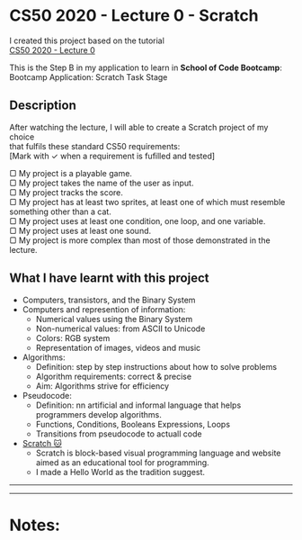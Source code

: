 # CS50 2020 - Lecture 0 - Scratch

I created this project based on the tutorial       
[CS50 2020 - Lecture 0](https://www.youtube.com/watch?v=YoXxevp1WRQ&ab_channel=CS50)

This is the Step B in my application to learn in **School of Code Bootcamp**:         
Bootcamp Application: Scratch Task Stage

## Description

After watching the lecture, I will able to create a Scratch project of my choice         
that fulfils these standard CS50 requirements:         
[Mark with ✓ when a requirement is fufilled and tested]

▢ My project is a playable game.       
▢ My project takes the name of the user as input.      
▢ My project tracks the score.      
▢ My project has at least two sprites, at least one of which must resemble something other than a cat.      
▢ My project uses at least one condition, one loop, and one variable.      
▢ My project uses at least one sound.      
▢ My project is more complex than most of those demonstrated in the lecture.      

## What I have learnt with this project
* Computers, transistors, and the Binary System
* Computers and represention of information:
  * Numerical values using the Binary System
  * Non-numerical values: from ASCII to Unicode
  * Colors: RGB system
  * Representation of images, videos and music
* Algorithms:
  * Definition: step by step instructions about how to solve problems 
  * Algorithm requirements: correct & precise
  * Aim: Algorithms strive for efficiency
* Pseudocode:
  * Definition: nn artificial and informal language that helps programmers develop algorithms.
  * Functions, Conditions, Booleans Expressions, Loops 
  * Transitions from pseudocode to actuall code
* [Scratch 🐱 ](https://scratch.mit.edu/)
  * Scratch is block-based visual programming language and website aimed as an educational tool for programming.
  * I made a Hello World as the tradition suggest.
---
---

# Notes:
